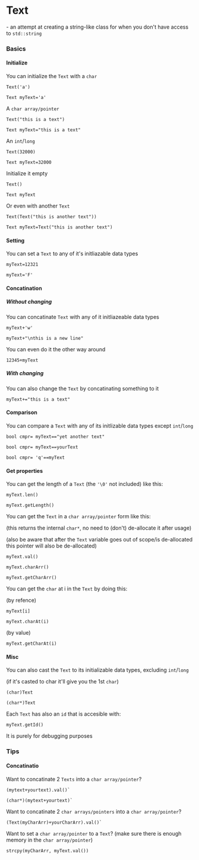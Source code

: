 

# Text
\- an attempt at creating a string-like class for when you don't have access to `std::string`

### Basics

#### Initialize

You can initialize the `Text` with a `char`

    Text('a')

    Text myText='a'

A `char array/pointer`

    Text("this is a text")

    Text myText="this is a text"

An `int`/`long`

    Text(32000)

    Text myText=32000

Initialize it empty

    Text()

    Text myText

Or even with another `Text`

    Text(Text("this is another text"))

    Text myText=Text("this is another text")

#### Setting

You can set a `Text` to any of it's initliazable data types


    myText=12321

    myText='F'

#### Concatination

##### Without changing

You can concatinate `Text` with any of it initliazeable data types

    myText+'w'

    myText+"\nthis is a new line"

You can even do it the other way around

    12345+myText

##### With changing

You can also change the `Text` by concatinating something to it

    myText+="this is a text"

#### Comparison

You can compare a `Text` with any of its initlizable data types except `int`/`long`

    bool cmpr= myText=="yet another text"

    bool cmpr= myText==yourText

    bool cmpr= 'q'==myText

#### Get properties

You can get the length of a `Text` (the `'\0'` not included) like this:

    myText.len()

    myText.getLength()

You can get the `Text` in a `char array/pointer` form like this:

(this returns the internal `char*`, no need to (don't) de-allocate it after usage)

(also be aware that after the `Text` variable goes out of scope/is de-allocated this pointer will also be de-allocated)

    myText.val()

    myText.charArr()

    myText.getCharArr()

You can get the `char` at i in the `Text` by doing this:

(by refence)

    myText[i]

    myText.charAt(i)

(by value)

    myText.getCharAt(i)

#### Misc

You can also cast the `Text` to its initializable data types, excluding `int`/`long`

(if it's casted to char it'll give you the 1st `char`)

    (char)Text

    (char*)Text

Each `Text` has also an `id` that is accesible with:

    myText.getId()

It is purely for debugging purposes


### Tips

#### Concatinatio

Want to concatinate 2 `Texts` into a `char array/pointer`?

    (mytext+yourtext).val()`

    (char*)(mytext+yourtext)`

Want to concatinate 2 `char arrays/pointers` into a `char array/pointer`?

    (Text(myCharArr)+yourCharArr).val()`

Want to set a `char array/pointer` to a `Text`? (make sure there is enough memory in the `char array/pointer`)

    strcpy(myCharArr, myText.val())




